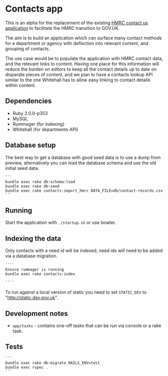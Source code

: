 # Contacts app

This is an alpha for the replacement of the existing
[HMRC contact us application](http://search2.hmrc.gov.uk/kb5/hmrc/contactus/home.page)
to facilitate the HMRC transition to GOV.UK.

The aim is to build an application which can surface many contact methods for a
department or agency with deflection into relevant content, and grouping of contacts.

The use case would be to populate the application with HMRC contact data, and the
relevant links to content. Having one place for this information will reduce the burden
on editors to keep all the contact details up to date on disparate pieces of content,
and we plan to have a contacts lookup API similar to the one Whitehall has to allow easy
linking to contact details within content.

## Dependencies

* Ruby 2.0.0-p353
* MySQL
* Rummager (for indexing)
* Whitehall (for departments API)

## Database setup

The best way to get a database with good seed data is to use a dump from preview, 
alternatively you can load the database schema and use the old initial seed data.

    ```
    bundle exec rake db:schema:load
    bundle exec rake db:seed
    bundle exec rake contacts:import_hmrc DATA_FILE=db/contact-records.csv
    ```

## Running

Start the application with `./startup.sh` or use bowler.

## Indexing the data

Only contacts with a need id will be indexed, need ids will need to be added via 
a database migration. 

    ````
    Ensure rummager is running
    bundle exec rake contacts:index

    ````

To run against a local version of static you need to set `STATIC_DEV` to "http://static.dev.gov.uk".

## Development notes

* ```app/tasks``` - contains one-off tasks that can be run via console or a rake task.

## Tests

    ```
    bundle exec rake db:migrate RAILS_ENV=test
    bundle exec rspec .
    ```